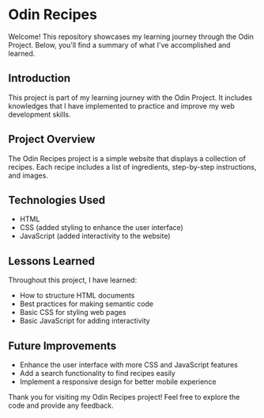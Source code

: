 # Odin Recipes

Welcome! This repository showcases my learning journey through the Odin Project. Below, you'll find a summary of what I've accomplished and learned.

## Introduction
This project is part of my learning journey with the Odin Project. It includes knowledges that I have implemented to practice and improve my web development skills.

## Project Overview
The Odin Recipes project is a simple website that displays a collection of recipes. Each recipe includes a list of ingredients, step-by-step instructions, and images.

## Technologies Used
- HTML
- CSS (added styling to enhance the user interface)
- JavaScript (added interactivity to the website)

## Lessons Learned
Throughout this project, I have learned:
- How to structure HTML documents
- Best practices for making semantic code
- Basic CSS for styling web pages
- Basic JavaScript for adding interactivity

## Future Improvements
- Enhance the user interface with more CSS and JavaScript features
- Add a search functionality to find recipes easily
- Implement a responsive design for better mobile experience

Thank you for visiting my Odin Recipes project! Feel free to explore the code and provide any feedback.
